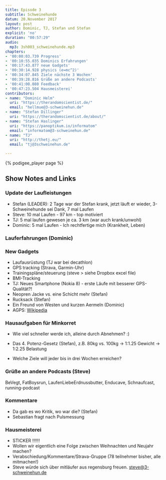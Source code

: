 ```yaml
---
title: Episode 3
subtitle: Schweinehunde
datum: 20.November 2017
layout: post
author: Dominic, TJ, Stefan und Stefan
explicit: 'no'
duration: "00:57:29"
audio:
  mp3: 3sh003_schweinehunde.mp3
chapters:
- '00:00:03.739 Progress'
- '00:10:55.035 Dominics Erfahrungen'
- '00:17:43.877 neue Gadgets'
- '00:30:14.928 physics (e=mc^2)'
- '00:34:07.845 Ziele nächste 3 Wochen'
- '00:39:28.816 Grüße an andere Podcasts'
- '00:41:00.080 Feedback'
- '00:47:23.504 Hausmeisterei'
contributors:
- name: "Dominic Helm"
  uri: "https://therandomscientist.de/"
  email: "hellmue@3-schweinehun.de"
- name: "Stefan Dillinger"
  uri: "https://therandomscientist.de/about/"
- name: "Stefan Haslinger"
  uri: "https://panoptikum.io/informatom"
  email: "informatom@3-schweinehun.de"
- name: "TJ"
  uri: "http://thetj.eu/"
  email: "tj@3schweinehun.de"

---
```

{% podigee_player page %}

## Show Notes and Links

### Update der Laufleistungen
- Stefan (LEADER): 2 Tage war der Stefan krank, jetzt läuft er wieder, 3-Schweinehunde sei Dank, 7 mal Laufen
- Steve: 10 mal Laufen - 97 km - top motiviert
- TJ: 5 mal laufen gewesen je ca. 3 km (war auch krank/unwohl)
- Dominic: 5 mal Laufen - Ich rechtfertige mich (Krankheit, Leben)

### Lauferfahrungen (Dominic)
### New Gadgets
- Laufausrüstung (TJ war bei decathlon)
- GPS tracking (Strava, Garmin-Uhr)
- Trainingspläne/steuerung (steve > siehe Dropbox excel file)
- BMI-Tracking
- TJ: Neues Smartphone (Nokia 8) - erste Läufe mit besserer GPS-Qualität?!
- Neopren Jacke vs. eine Schicht mehr (Stefan)
- Rucksack (Stefan)
- Ein Freund von Westen und kurzen Aermeln (Dominic)
- AGPS: [Wikipedia](https://de.wikipedia.org/wiki/Assisted_Global_Positioning_System)


### Hausaufgaben für Minkorret
- Wie viel schneller werde ich, alleine durch Abnehmen? :)

- Das 4. Potenz-Gesetz (Stefan), z.B. 80kg vs. 100kg -> 1:1.25 Gewicht -> 1:2.25 Belastung
- Welche Ziele will jeder bis in drei Wochen erreichen?


### Grüße an andere Podcasts (Steve)
BeVegt, FatBoysrun, LaufenLiebeErdnussbutter, Enducave, Schnaufcast, running-podcast


### Kommentare
- Da gab es wo Kritik, wo war die? (Stefan)
- Sebastian fragt nach Pulsmessung


### Hausmeisterei
- STICKER !!!!!!
- Wollen wir eigentlich eine Folge zwischen Weihnachten und Neujahr machen?
- Verabschiedung/Kommentare/Strava-Gruppe (78 teilnehmer bisher, alle mitmachen!)
- Steve würde sich über mitläufer aus regensburg freuen. steve@3-schweinehun.de
